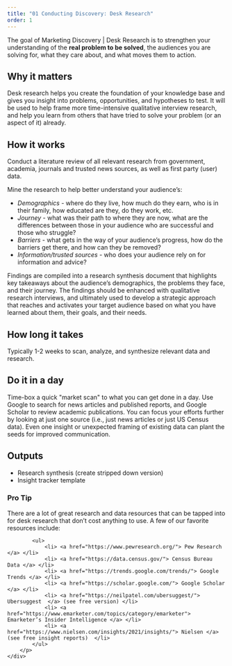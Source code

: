 ```yaml
---
title: "01 Conducting Discovery: Desk Research"
order: 1
---
```


The goal of Marketing Discovery \| Desk Research is to strengthen your understanding of the **real problem to be solved**, the audiences you are solving for, what they care about, and what moves them to action.

## Why it matters

Desk research helps you create the foundation of your knowledge base and gives you insight into problems, opportunities, and hypotheses to test. It will be used to help frame more time-intensive qualitative interview research, and help you learn from others that have tried to solve your problem (or an aspect of it) already.

## How it works

Conduct a literature review of all relevant research from government, academia, journals and trusted news sources, as well as first party (user) data.

Mine the research to help better understand your audience’s:

- _Demographics_ - where do they live, how much do they earn, who is in their family, how educated are they, do they work, etc.
- _Journey_ - what was their path to where they are now, what are the differences between those in your audience who are successful and those who struggle?
- _Barriers_ - what gets in the way of your audience’s progress, how do the barriers get there, and how can they be removed?
- _Information/trusted sources_ - who does your audience rely on for information and advice?

Findings are compiled into a research synthesis document that highlights key takeaways about the audience’s demographics, the problems they face, and their journey. The findings should be enhanced with qualitative research interviews, and ultimately used to develop a strategic approach that reaches and activates your target audience based on what you have learned about them, their goals, and their needs.

## How long it takes

Typically 1-2 weeks to scan, analyze, and synthesize relevant data and research.

## Do it in a day

Time-box a quick "market scan" to what you can get done in a day. Use Google to search for news articles and published reports, and Google Scholar to review academic publications. You can focus your efforts further by looking at just one source (i.e., just news articles or just US Census data). Even one insight or unexpected framing of existing data can plant the seeds for improved communication.

## Outputs

- Research synthesis (create stripped down version)
- Insight tracker template

<div class="usa-alert usa-alert--info margin-top-5">
    <div class="usa-alert__body">
        <h3 class="usa-alert__heading">Pro Tip</h3>
        <p class="usa-alert__text">
            There are a lot of great research and data resources that can be tapped into for desk research that don’t cost anything to use. A few of our favorite resources include:

            <ul>
                <li> <a href="https://www.pewresearch.org/"> Pew Research </a> </li>
                <li> <a href="https://data.census.gov/"> Census Bureau Data </a> </li>
                <li> <a href="https://trends.google.com/trends/"> Google Trends </a> </li>
                <li> <a href="https://scholar.google.com/"> Google Scholar </a> </li>
                <li> <a href="https://neilpatel.com/ubersuggest/"> Ubersuggest  </a> (see free version) </li>
                <li> <a href="https://www.emarketer.com/topics/category/emarketer"> Emarketer’s Insider Intelligence </a> </li>
                <li> <a href="https://www.nielsen.com/insights/2021/insights/"> Nielsen </a> (see free insight reports)  </li>
            </ul>
        </p>
    </div>

</div>
